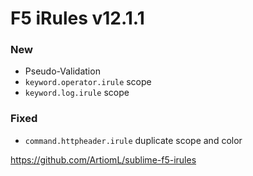 # F5 iRules v12.1.1

### New

- Pseudo-Validation
- `keyword.operator.irule` scope
- `keyword.log.irule` scope

### Fixed

- `command.httpheader.irule` duplicate scope and color

https://github.com/ArtiomL/sublime-f5-irules
